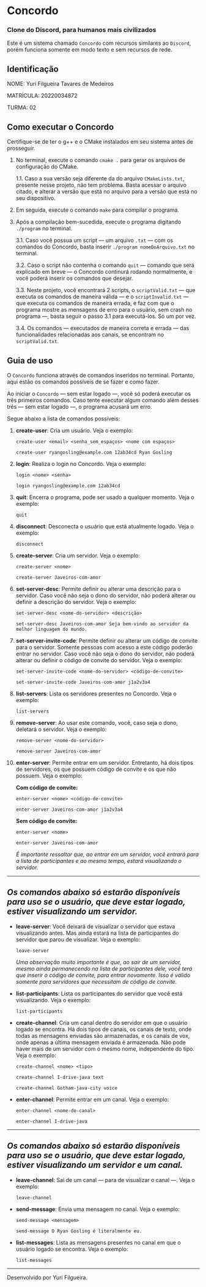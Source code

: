 
# Concordo

### Clone do Discord, para humanos mais civilizados

Este é um sistema chamado `Concordo` com recursos similares ao `Discord`, porém funciona somente em modo texto e sem recursos de rede.

## Identificação

NOME: Yuri Filgueira Tavares de Medeiros

MATRÍCULA: 20220034872

TURMA: 02

## Como executar o Concordo

Certifique-se de ter o g++ e o CMake instalados em seu sistema antes de prosseguir.

1. No terminal, execute o comando `cmake .` para gerar os arquivos de configuração do CMake.

    1.1. Caso a sua versão seja diferente da do arquivo `CMakeLists.txt`, presente nesse projeto, não tem problema. Basta acessar o arquivo citado, e alterar a versão que está no arquivo para a versão que está no seu dispositivo.

2. Em seguida, execute o comando `make` para compilar o programa.
3. Após a compilação bem-sucedida, execute o programa digitando `./program` no terminal.
    
    3.1. Caso você possua um script — um arquivo `.txt` — com os comandos do Concordo, basta inserir `./program nomeDoArquivo.txt` no terminal.
    
    3.2. Caso o script não contenha o comando `quit` — comando que será explicado em breve — o Concordo continurá rodando normalmente, e você poderá inserir os comandos que desejar.

    3.3. Neste projeto, você encontrará 2 scripts, o `scriptValid.txt` — que executa os comandos de maneira válida — e o `scriptInvalid.txt` — que executa os comandos de maneira errada, e faz com que o programa mostre as mensagens de erro para o usuário, sem crash no programa —, basta seguir o passo 3.1 para executá-los. Só um por vez.

    3.4. Os comandos — executados de maneira correta e errada — das funcionalidades relacionadas aos canais, se encontram no `scriptValid.txt`.

## Guia de uso

O `Concordo` funciona através de comandos inseridos no terminal. Portanto, aqui estão os comandos possíveis de se fazer e como fazer.

Ao iniciar o `Concordo` — sem estar logado —, você só poderá executar os três primeiros comandos. Caso tente executar algum comando além desses três — sem estar logado —, o programa acusará um erro.

Segue abaixo a lista de comandos possíveis:

1. **create-user**: Cria um usuário. Veja o exemplo:

    `create-user <email> <senha_sem_espaços> <nome com espaços>`

    `create-user ryangosling@example.com 12ab34cd Ryan Gosling`

2. **login**: Realiza o login no Concordo. Veja o exemplo:

    `login <nome> <senha>`

    `login ryangosling@example.com 12ab34cd`

3. **quit**: Encerra o programa, pode ser usado a qualquer momento. Veja o exemplo:

    `quit`

4. **disconnect**: Desconecta o usuário que está atualmente logado. Veja o exemplo: 

    `disconnect`

5. **create-server**: Cria um servidor. Veja o exemplo:

    `create-server <nome>`

    `create-server Javeiros-com-amor`

6. **set-server-desc**: Permite definir ou alterar uma descrição para o servidor. Caso você não seja o dono do servidor, não poderá alterar ou definir a descrição do servidor. Veja o exemplo: 

    `set-server-desc <nome-do-servidor> <descrição>`

    `set-server-desc Javeiros-com-amor Seja bem-vindo ao servidor da melhor linguagem do mundo.`

7. **set-server-invite-code**: Permite definir ou alterar um código de convite para o servidor. Somente pessoas com acesso a este código poderão entrar no servidor. Caso você não seja o dono do servidor, não poderá alterar ou definir o código de convite do servidor. Veja o exemplo:

    `set-server-invite-code <nome-do-servidor> <código-de-convite>`

    `set-server-invite-code Javeiros-com-amor j1a2v3a4`

8. **list-servers**: Lista os servidores presentes no Concordo. Veja o exemplo:

    `list-servers`

9. **remove-server**: Ao usar este comando, você, caso seja o dono, deletará o servidor. Veja o exemplo: 

    `remove-server <nome-do-servidor>`

    `remove-server Javeiros-com-amor`

10. **enter-server**: Permite entrar em um servidor. Entretanto, há dois tipos de servidores, os que possuem código de convite e os que não possuem. Veja o exemplo:

    **Com código de convite:**

    `enter-server <nome> <código-de-convite>`

    `enter-server Javeiros-com-amor j1a2v3a4`

    **Sem código de convite:**

    `enter-server <nome>`

    `enter-server Javeiros-com-amor`
    

    *É importante ressaltar que, ao entrar em um servidor, você entrará para a lista de participantes e ao mesmo tempo, estará visualizando o servidor.*

---
*Os comandos abaixo só estarão disponíveis para uso se o usuário, que deve estar logado, estiver visualizando um servidor.*
---

- **leave-server**: Você deixará de visualizar o servidor que estava visualizando antes. Mas ainda estará na lista de participantes do servidor que parou de visualizar. Veja o exemplo:

    `leave-server`


    *Uma observação muito importante é que, ao sair de um servidor, mesmo ainda permanecendo na lista de participantes dele, você terá que inserir o código de convite, para entrar novamente. Isso é válido somente para servidores que necessitam de código de convite.*

- **list-participants**: Lista os participantes do servidor que você está visualizando. Veja o exemplo:

    `list-participants`

- **create-channel**: Cria um canal dentro do servidor em que o usuário logado se encontra. Há dois tipos de canais, os canais de texto, onde todas as mensagens enviadas são armazenadas, e os canais de vox, onde apenas a última mensagem enviada é armazenada. Não pode haver mais de um servidor com o mesmo nome, independente do tipo. Veja o exemplo:
    
    `create-channel <nome> <tipo>`

    `create-channel I-drive-java text`

    `create-channel Gotham-java-city voice`

- **enter-channel**: Permite entrar em um canal. Veja o exemplo:

    `enter-channel <nome-do-canal>`

    `enter-channel I-drive-java`
---
*Os comandos abaixo só estarão disponíveis para uso se o usuário, que deve estar logado, estiver visualizando um servidor e um canal.*
---
- **leave-channel**: Sai de um canal — para de visualizar o canal —. Veja o exemplo:

    `leave-channel`

- **send-message**: Envia uma mensagem no canal. Veja o exemplo:

    `send-message <mensagem>`

    `send-message O Ryan Gosling é literalmente eu.`

- **list-messages**: Lista as mensagens presentes no canal em que o usuário logado se encontra. Veja o exemplo:

    `list-messages`

---

Desenvolvido por Yuri Filgueira.